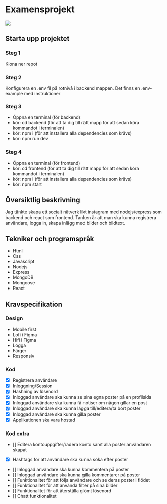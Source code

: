 # Examensprojekt
![](Postr.gif)
## Starta upp projektet
### Steg 1
Klona ner repot
### Steg 2
Konfigurera en .env fil på rotnivå i backend mappen.
Det finns en .env-example med instruktioner
### Steg 3
* Öppna en terminal (för backend)
* kör: cd backend (för att ta dig till rätt mapp för att sedan köra kommandot i terminalen)
* kör: npm i (för att installera alla dependencies som krävs)
* kör: npm run dev
### Steg 4
* Öppna en terminal (för frontend)
* kör: cd frontend (för att ta dig till rätt mapp för att sedan köra kommandot i terminalen)
* kör: npm i (för att installera alla dependencies som krävs)
* kör: npm start
## Översiktlig beskrivning
Jag tänkte skapa ett socialt nätverk likt instagram med nodejs/express som backend och react som frontend. Tanken är att man ska kunna registrera användare, logga in, skapa inlägg med bilder och bildtext.
## Tekniker och programspråk
* Html
* Css
* Javascript
* Nodejs
* Express
* MongoDB
* Mongoose
* React
## Kravspecifikation
### Design
* Mobile first
* Lofi i Figma
* Hifi i Figma
* Logga
* Färger
* Responsiv
### Kod
* [X] Registrera användare
* [X] Inloggning/Session
* [X] Hashning av lösenord
* [X] Inloggad användare ska kunna se sina egna poster på en profilsida
* [X] Inloggad användare ska kunna få notiser om någon gillar en post
* [X] Inloggad användare ska kunna lägga till/editera/ta bort poster
* [X] Inloggad användare ska kunna gilla poster
* [X] Applikationen ska vara hostad

### Kod extra
* [] Editera kontouppgifter/radera konto samt alla poster användaren skapat
* [X] Hashtags för att användare ska kunna söka efter poster
* [] Inloggad användare ska kunna kommentera på poster
* [] Inloggad användare ska kunna gilla kommentarer på poster
* [] Funktionalitet för att följa användare och se deras poster i flödet
* [] Funktionalitet för att använda filter på sina bilder
* [] Funktionalitet för att återställa glömt lösenord
* [] Chatt funktionalitet

